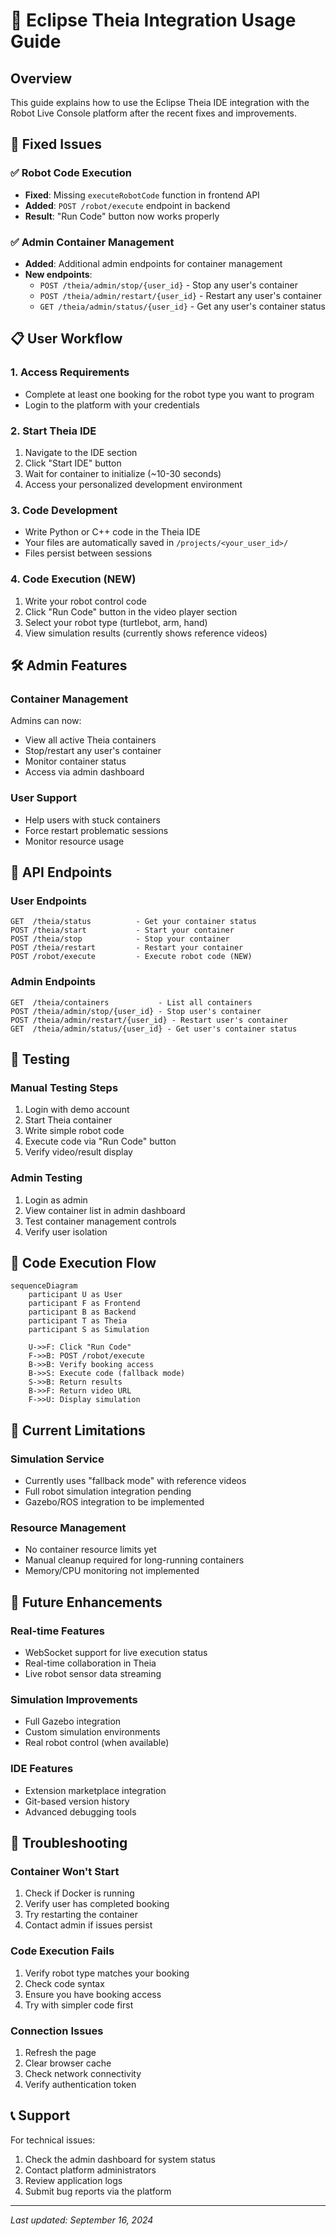 # 🚀 Eclipse Theia Integration Usage Guide

## Overview

This guide explains how to use the Eclipse Theia IDE integration with the Robot Live Console platform after the recent fixes and improvements.

## 🔧 Fixed Issues

### ✅ Robot Code Execution
- **Fixed**: Missing `executeRobotCode` function in frontend API
- **Added**: `POST /robot/execute` endpoint in backend
- **Result**: "Run Code" button now works properly

### ✅ Admin Container Management
- **Added**: Additional admin endpoints for container management
- **New endpoints**:
  - `POST /theia/admin/stop/{user_id}` - Stop any user's container
  - `POST /theia/admin/restart/{user_id}` - Restart any user's container  
  - `GET /theia/admin/status/{user_id}` - Get any user's container status

## 📋 User Workflow

### 1. Access Requirements
- Complete at least one booking for the robot type you want to program
- Login to the platform with your credentials

### 2. Start Theia IDE
1. Navigate to the IDE section
2. Click "Start IDE" button
3. Wait for container to initialize (~10-30 seconds)
4. Access your personalized development environment

### 3. Code Development
- Write Python or C++ code in the Theia IDE
- Your files are automatically saved in `/projects/<your_user_id>/`
- Files persist between sessions

### 4. Code Execution (NEW)
1. Write your robot control code
2. Click "Run Code" button in the video player section
3. Select your robot type (turtlebot, arm, hand)
4. View simulation results (currently shows reference videos)

## 🛠️ Admin Features

### Container Management
Admins can now:
- View all active Theia containers
- Stop/restart any user's container
- Monitor container status
- Access via admin dashboard

### User Support
- Help users with stuck containers
- Force restart problematic sessions
- Monitor resource usage

## 🔗 API Endpoints

### User Endpoints
```
GET  /theia/status          - Get your container status
POST /theia/start           - Start your container
POST /theia/stop            - Stop your container
POST /theia/restart         - Restart your container
POST /robot/execute         - Execute robot code (NEW)
```

### Admin Endpoints
```
GET  /theia/containers           - List all containers
POST /theia/admin/stop/{user_id} - Stop user's container
POST /theia/admin/restart/{user_id} - Restart user's container
GET  /theia/admin/status/{user_id} - Get user's container status
```

## 🧪 Testing

### Manual Testing Steps
1. Login with demo account
2. Start Theia container
3. Write simple robot code
4. Execute code via "Run Code" button
5. Verify video/result display

### Admin Testing
1. Login as admin
2. View container list in admin dashboard
3. Test container management controls
4. Verify user isolation

## 🔄 Code Execution Flow

```mermaid
sequenceDiagram
    participant U as User
    participant F as Frontend
    participant B as Backend
    participant T as Theia
    participant S as Simulation
    
    U->>F: Click "Run Code"
    F->>B: POST /robot/execute
    B->>B: Verify booking access
    B->>S: Execute code (fallback mode)
    S->>B: Return results
    B->>F: Return video URL
    F->>U: Display simulation
```

## 🎯 Current Limitations

### Simulation Service
- Currently uses "fallback mode" with reference videos
- Full robot simulation integration pending
- Gazebo/ROS integration to be implemented

### Resource Management
- No container resource limits yet
- Manual cleanup required for long-running containers
- Memory/CPU monitoring not implemented

## 🔮 Future Enhancements

### Real-time Features
- WebSocket support for live execution status
- Real-time collaboration in Theia
- Live robot sensor data streaming

### Simulation Improvements
- Full Gazebo integration
- Custom simulation environments
- Real robot control (when available)

### IDE Features
- Extension marketplace integration
- Git-based version history
- Advanced debugging tools

## 🐛 Troubleshooting

### Container Won't Start
1. Check if Docker is running
2. Verify user has completed booking
3. Try restarting the container
4. Contact admin if issues persist

### Code Execution Fails
1. Verify robot type matches your booking
2. Check code syntax
3. Ensure you have booking access
4. Try with simpler code first

### Connection Issues
1. Refresh the page
2. Clear browser cache
3. Check network connectivity
4. Verify authentication token

## 📞 Support

For technical issues:
1. Check the admin dashboard for system status
2. Contact platform administrators
3. Review application logs
4. Submit bug reports via the platform

---

*Last updated: September 16, 2024*